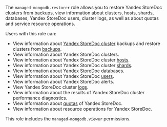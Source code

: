 The `managed-mongodb.restorer` role allows you to restore Yandex StoreDoc clusters from backups, view information about clusters, hosts, shards, databases, Yandex StoreDoc users, cluster logs, as well as about quotas and service resource operations.

Users with this role can:
* View information about [Yandex StoreDoc cluster](../../storedoc/concepts/index.md) backups and restore clusters from [backups](../../storedoc/concepts/backup.md).
* View information about Yandex StoreDoc clusters.
* View information about Yandex StoreDoc cluster [hosts](../../storedoc/concepts/instance-types.md).
* View information about Yandex StoreDoc cluster [shards](../../storedoc/concepts/sharding.md).
* View information about Yandex StoreDoc databases.
* View information about Yandex StoreDoc [users](../../storedoc/concepts/users-and-roles.md).
* View information about Yandex StoreDoc alerts.
* View Yandex StoreDoc cluster [logs](../../storedoc/operations/cluster-logs.md).
* View information about the results of Yandex StoreDoc cluster performance diagnostics.
* View information about [quotas](../../storedoc/concepts/limits.md#mmg-quotas) of Yandex StoreDoc.
* View information about resource operations for Yandex StoreDoc.

This role includes the `managed-mongodb.viewer` permissions.
